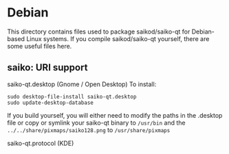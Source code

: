 
Debian
====================
This directory contains files used to package saikod/saiko-qt
for Debian-based Linux systems. If you compile saikod/saiko-qt yourself, there are some useful files here.

## saiko: URI support ##


saiko-qt.desktop  (Gnome / Open Desktop)
To install:

	sudo desktop-file-install saiko-qt.desktop
	sudo update-desktop-database

If you build yourself, you will either need to modify the paths in
the .desktop file or copy or symlink your saiko-qt binary to `/usr/bin`
and the `../../share/pixmaps/saiko128.png` to `/usr/share/pixmaps`

saiko-qt.protocol (KDE)

